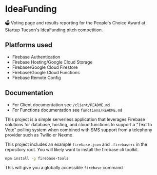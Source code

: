 # IdeaFunding
🗳️ Voting page and results reporting for the People's Choice Award at Startup Tucson's IdeaFunding pitch competition.

## Platforms used

- Firebase Authentication
- Firebase Hosting/Google Cloud Storage
- Firebase/Google Cloud Firestore
- Firebase/Google Cloud Functions
- Firebase Remote Config


## Documentation
- For Client documentation see `/client/README.md`
- For Functions documentation see `functions/README.md`

This project is a simple serverless application that leverages Firebase solutions for database, hosting, and cloud functions to support a "Text to Vote" polling system when combined with SMS support from a telephony provider such as Twilio or Nexmo.

This project includes an example `firebase.json` and `.firebaserc` in the repository root. You will likely want to install the firebase cli toolkit. 

```bash 
npm install -g firebase-tools
```

This will give you a globally accessible `firebase` command

